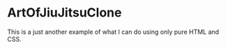 # ArtOfJiuJitsuClone
This is a just another example of what I can do using only pure HTML and CSS. 

